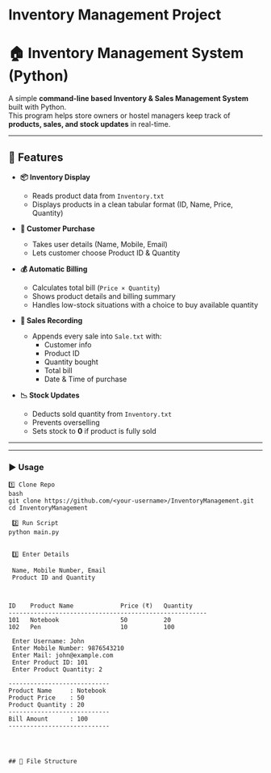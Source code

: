 # Inventory Management Project 

# 🏠 Inventory Management System (Python)

A simple **command-line based Inventory & Sales Management System** built with Python.  
This program helps store owners or hostel managers keep track of **products, sales, and stock updates** in real-time.  

---

## 🚀 Features

- **📦 Inventory Display**
  - Reads product data from `Inventory.txt`
  - Displays products in a clean tabular format (ID, Name, Price, Quantity)

- **👤 Customer Purchase**
  - Takes user details (Name, Mobile, Email)
  - Lets customer choose Product ID & Quantity

- **💰 Automatic Billing**
  - Calculates total bill (`Price × Quantity`)
  - Shows product details and billing summary
  - Handles low-stock situations with a choice to buy available quantity

- **📝 Sales Recording**
  - Appends every sale into `Sale.txt` with:
    - Customer info
    - Product ID
    - Quantity bought
    - Total bill
    - Date & Time of purchase

- **📉 Stock Updates**
  - Deducts sold quantity from `Inventory.txt`
  - Prevents overselling
  - Sets stock to **0** if product is fully sold

---


---

### ▶️ Usage

```
1️⃣ Clone Repo
bash
git clone https://github.com/<your-username>/InventoryManagement.git
cd InventoryManagement

 2️⃣ Run Script
python main.py


 3️⃣ Enter Details

 Name, Mobile Number, Email
 Product ID and Quantity



ID    Product Name             Price (₹)   Quantity  
-------------------------------------------------------
101   Notebook                 50          20        
102   Pen                      10          100       

 Enter Username: John
 Enter Mobile Number: 9876543210
 Enter Mail: john@example.com
 Enter Product ID: 101
 Enter Product Quantity: 2

----------------------------
Product Name     : Notebook
Product Price    : 50
Product Quantity : 20
----------------------------
Bill Amount      : 100
----------------------------




## 📂 File Structure

